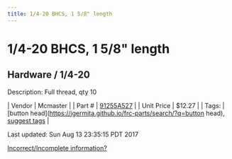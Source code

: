 ```yaml
---
title: 1/4-20 BHCS, 1 5/8" length
---
```


# 1/4-20 BHCS, 1 5/8" length
## Hardware / 1/4-20
Description: 	Full thread, qty 10 

| Vendor | Mcmaster | 
| Part # | [91255A527](https://www.mcmaster.com/#91255A527) | 
| Unit Price | $12.27 | 
| Tags: | [button head](https://jgermita.github.io/frc-parts/search/?q=button head), [suggest tags](https://docs.google.com/forms/d/e/1FAIpQLSeWyY8v3RgOty-MyWmh9U0iivNYN_molChYyS-0U-o-kOAv_g/viewform) | 

Last updated: Sun Aug 13 23:35:15 PDT 2017

 [Incorrect/Incomplete information?](https://docs.google.com/forms/d/e/1FAIpQLSeWyY8v3RgOty-MyWmh9U0iivNYN_molChYyS-0U-o-kOAv_g/viewform)